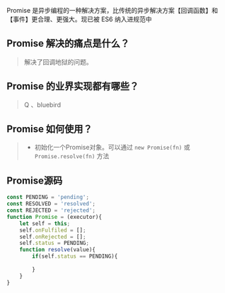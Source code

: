Promise 是异步编程的一种解决方案，比传统的异步解决方案【回调函数】和【事件】更合理、更强大。现已被 ES6 纳入进规范中



## Promise 解决的痛点是什么？

> 解决了回调地狱的问题。





## Promise 的业界实现都有哪些？

> Q 、bluebird





## Promise 如何使用？

> - 初始化一个Promise对象。可以通过 ```new Promise(fn)``` 或 ```Promise.resolve(fn)``` 方法





## Promise源码

```javascript
const PENDING = 'pending';
const RESOLVED = 'resolved';
const REJECTED = 'rejected';
function Promise = (executor){
    let self = this;
    self.onFulfiled = [];
    self.onRejected = [];
    self.status = PENDING;
    function resolve(value){
        if(self.status == PENDING){
            
        }
    }
}
```

